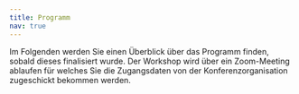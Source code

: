 ```yaml
---
title: Programm
nav: true
---
```


Im Folgenden werden Sie einen Überblick über das Programm finden, sobald dieses finalisiert wurde. Der Workshop wird über ein Zoom-Meeting ablaufen für welches Sie die Zugangsdaten von der Konferenzorganisation zugeschickt bekommen werden.
